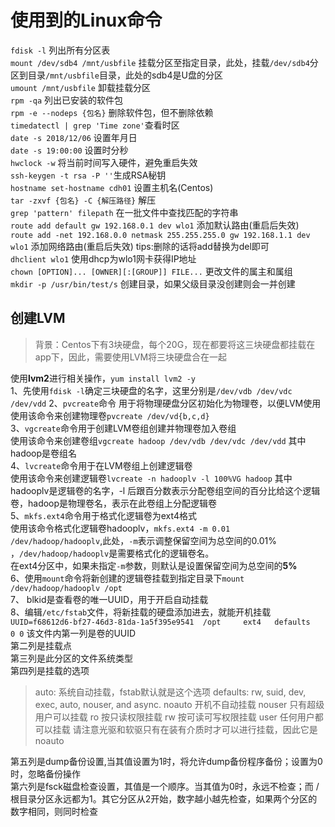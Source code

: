 # 使用到的Linux命令

`fdisk -l` 列出所有分区表  
`mount /dev/sdb4 /mnt/usbfile` 挂载分区至指定目录，此处，挂载`/dev/sdb4`分区到目录`/mnt/usbfile`目录，此处的sdb4是U盘的分区  
`umount /mnt/usbfile` 卸载挂载分区  
`rpm -qa` 列出已安装的软件包  
`rpm -e --nodeps {包名}` 删除软件包，但不删除依赖  
`timedatectl | grep 'Time zone'`查看时区  
`date -s 2018/12/06` 设置年月日  
`date -s 19:00:00` 设置时分秒  
`hwclock -w` 将当前时间写入硬件，避免重启失效  
`ssh-keygen -t rsa -P ''`生成RSA秘钥  
`hostname set-hostname cdh01` 设置主机名(Centos)  
`tar -zxvf {包名} -C {解压路径}`  解压  
`grep 'pattern' filepath` 在一批文件中查找匹配的字符串  
`route add default gw 192.168.0.1 dev wlo1` 添加默认路由(重启后失效)  
`route add -net 192.168.0.0 netmask 255.255.255.0 gw 192.168.1.1 dev wlo1` 添加网络路由(重启后失效) tips:删除的话将add替换为del即可  
`dhclient wlo1` 使用dhcp为wlo1网卡获得IP地址  
`chown [OPTION]... [OWNER][:[GROUP]] FILE...` 更改文件的属主和属组  
`mkdir -p /usr/bin/test/s`  创建目录，如果父级目录没创建则会一并创建  
## 创建LVM
> 背景：Centos下有3块硬盘，每个20G，现在都要将这三块硬盘都挂载在app下，因此，需要使用LVM将三块硬盘合在一起

使用**lvm2**进行相关操作，`yum install lvm2 -y`  
1、先使用`fdisk -l`确定三块硬盘的名字，这里分别是`/dev/vdb /dev/vdc /dev/vdd`
2、`pvcreate`命令 用于将物理硬盘分区初始化为物理卷，以便LVM使用  
使用该命令来创建物理卷`pvcreate /dev/vd{b,c,d}`  
3、`vgcreate`命令用于创建LVM卷组创建并物理卷加入卷组  
使用该命令来创建卷组`vgcreate hadoop /dev/vdb /dev/vdc /dev/vdd` 其中hadoop是卷组名  
4、`lvcreate`命令用于在LVM卷组上创建逻辑卷  
使用该命令来创建逻辑卷`lvcreate -n hadooplv -l 100%VG hadoop` 其中hadooplv是逻辑卷的名字，-l 后跟百分数表示分配卷组空间的百分比给这个逻辑卷，hadoop是物理卷名，表示在此卷组上分配逻辑卷  
5、`mkfs.ext4`命令用于格式化逻辑卷为ext4格式  
使用该命令格式化逻辑卷hadooplv，`mkfs.ext4 -m 0.01 /dev/hadoop/hadooplv`,此处，`-m`表示调整保留空间为总空间的0.01% ，`/dev/hadoop/hadooplv`是需要格式化的逻辑卷名。  
在ext4分区中，如果未指定`-m`参数，则默认是设置保留空间为总空间的**5%**  
6、使用`mount`命令将新创建的逻辑卷挂载到指定目录下`mount /dev/hadoop/hadooplv /opt`  
7、 blkid是查看卷的唯一UUID，用于开启自动挂载  
8、编辑`/etc/fstab`文件，将新挂载的硬盘添加进去，就能开机挂载`UUID=f68612d6-bf27-46d3-81da-1a5f395e9541  /opt     ext4   defaults    0 0`
该文件内第一列是卷的UUID  
第二列是挂载点  
第三列是此分区的文件系统类型  
第四列是挂载的选项  
> auto: 系统自动挂载，fstab默认就是这个选项
defaults: rw, suid, dev, exec, auto, nouser, and async.
noauto 开机不自动挂载
nouser 只有超级用户可以挂载
ro 按只读权限挂载
rw 按可读可写权限挂载
user 任何用户都可以挂载
请注意光驱和软驱只有在装有介质时才可以进行挂载，因此它是noauto  

第五列是dump备份设置,当其值设置为1时，将允许dump备份程序备份；设置为0时，忽略备份操作  
第六列是fsck磁盘检查设置，其值是一个顺序。当其值为0时，永远不检查；而 / 根目录分区永远都为1。其它分区从2开始，数字越小越先检查，如果两个分区的数字相同，则同时检查  